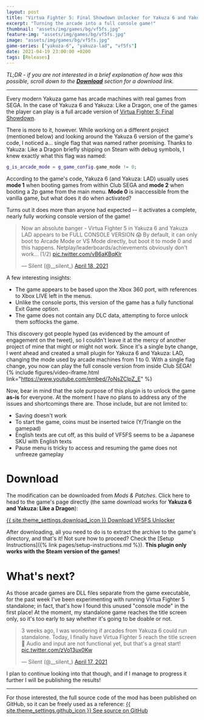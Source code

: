 ```yaml
---
layout: post
title: "Virtua Fighter 5: Final Showdown Unlocker for Yakuza 6 and Yakuza: Like a Dragon"
excerpt: "Turning the arcade into a full console game!"
thumbnail: "assets/img/games/bg/vf5fs.jpg"
feature-img: "assets/img/games/bg/vf5fs.jpg"
image: "assets/img/games/bg/vf5fs.jpg"
game-series: ["yakuza-6", "yakuza-lad", "vf5fs"]
date: 2021-04-19 23:00:00 +0200
tags: [Releases]
---
```


*TL;DR - if you are not interested in a brief explanation of how was this possible,
scroll down to the [**Download**](#download) section for a download link.*

***

Every modern Yakuza game has arcade machines with real games from SEGA. In the case of Yakuza 6 and Yakuza: Like a Dragon, one of the games the player can play is a full arcade
version of [Virtua Fighter 5: Final Showdown](https://en.wikipedia.org/wiki/Virtua_Fighter_5).

There is more to it, however. While working on a different project (mentioned below) and looking around the Yakuza 6 version of the game's code,
I noticed a... single flag that was named rather promising. Thanks to Yakuza: Like a Dragon briefly shipping on Steam with debug symbols,
I knew exactly what this flag was named:

```cpp
g_is_arcade_mode = g_game_config.game_mode != 0;
```

According to the game's code, Yakuza 6 (and Yakuza: LAD) usually uses **mode 1** when booting games from within Club SEGA and **mode 2** when booting a 2p
game from the main menu. **Mode 0** is inaccessible from the vanilla game, but what does it do when activated?

Turns out it does more than anyone had expected -- it activates a complete, nearly fully working console version of the game!

<blockquote class="twitter-tweet" data-align="center"><p lang="en" dir="ltr">Now an absolute banger - Virtua Fighter 5 in Yakuza 6 and Yakuza LAD appears to be FULL CONSOLE VERSION 😱 By default, it can only boot to Arcade Mode or VS Mode directly, but boot it to mode 0 and this happens. Netplay/leaderboards/achievements obviously don&#39;t work... (1/2) <a href="https://t.co/vB6aKBqKlr">pic.twitter.com/vB6aKBqKlr</a></p>&mdash; Silent (@__silent_) <a href="https://twitter.com/__silent_/status/1383886736585940997?ref_src=twsrc%5Etfw">April 18, 2021</a></blockquote> <script async src="https://platform.twitter.com/widgets.js" charset="utf-8"></script>

A few interesting insights:
* The game appears to be based upon the Xbox 360 port, with references to Xbox LIVE left in the menus.
* Unlike the console ports, this version of the game has a fully functional Exit Game option.
* The game does not contain any DLC data, attempting to force unlock them softlocks the game.

This discovery got people hyped (as evidenced by the amount of engagement on the tweet), so I couldn't leave it at the mercy of another project of mine that might or might not work.
Since it's a single byte change, I went ahead and created a small plugin for Yakuza 6 and Yakuza: LAD, changing the mode used by arcade machines from 1 to 0.
With a single flag change, you now can play the full console version from inside Club SEGA!
{% include figures/video-iframe.html link="https://www.youtube.com/embed/7oNsZClpZ_E" %}

Now, bear in mind that the sole purpose of this plugin is to unlock the game **as-is** for everyone. At the moment I have no plans to address any of the issues and shortcomings there are.
Those include, but are not limited to:
* Saving doesn't work
* To start the game, coins must be inserted twice (Y/Triangle on the gamepad)
* English texts are cut off, as this build of VF5FS seems to be a Japanese SKU with English texts
* Pause menu is tricky to access and resuming the game does not unfreeze gameplay

# Download

The modification can be downloaded from *Mods & Patches*. Click here to head to the game's page directly (the same download works for **Yakuza 6 and Yakuza: Like a Dragon**):

<a href="{% link _games/yakuza/yakuza-6.md %}#vf5fs-unlocker" class="button" target="_blank">{{ site.theme_settings.download_icon }} Download VF5FS Unlocker</a>

After downloading, all you need to do is to extract the archive to the game's directory, and that's it! Not sure how to proceed? Check the [Setup Instructions]({% link pages/setup-instructions.md %}).
**This plugin only works with the Steam version of the games!**

# What's next?

As those arcade games are DLL files separate from the game executable, for the past week I've been experimenting with running Virtua Fighter 5 standalone;
in fact, that's how I found this unused "console mode" in the first place!
At the moment, my standalone game reaches the title screen only, so it's too early to say whether it's going to be doable or not.

<blockquote class="twitter-tweet" data-align="center"><p lang="en" dir="ltr">3 weeks ago, I was wondering if arcades from Yakuza 6 could run standalone. Today, I finally have Virtua Fighter 5 reach the title screen 🎉 Audio and input are not functional yet, but that&#39;s a great start! <a href="https://t.co/zVo13ux0Kw">pic.twitter.com/zVo13ux0Kw</a></p>&mdash; Silent (@__silent_) <a href="https://twitter.com/__silent_/status/1383456664557293572?ref_src=twsrc%5Etfw">April 17, 2021</a></blockquote> <script async src="https://platform.twitter.com/widgets.js" charset="utf-8"></script>

I plan to continue looking into that though, and if I manage to progress it further I will be publishing the results!

***

For those interested, the full source code of the mod has been published on GitHub, so it can be freely used as a reference:
<a href="https://github.com/CookiePLMonster/VF5FS-Unlocker" class="button github" target="_blank">{{ site.theme_settings.github_icon }} See source on GitHub</a>
